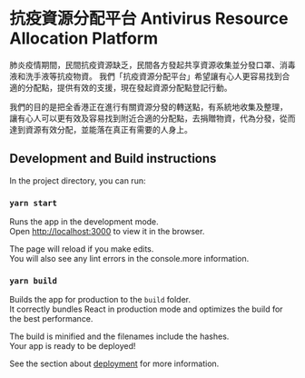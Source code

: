 # 抗疫資源分配平台 Antivirus Resource Allocation Platform

肺炎疫情期間，民間抗疫資源缺乏，民間各方發起共享資源收集並分發口罩、消毒液和洗手液等抗疫物資。 我們「抗疫資源分配平台」希望讓有心人更容易找到合適的分配點，提供有效的支援，現在發起資源分配點登記行動。

我們的目的是把全香港正在進行有關資源分發的轉送點，有系統地收集及整理， 讓有心人可以更有效及容易找到附近合適的分配點，去捐贈物資，代為分發，從而達到資源有效分配，並能落在真正有需要的人身上。

## Development and Build instructions

In the project directory, you can run:

### `yarn start`

Runs the app in the development mode.<br />
Open [http://localhost:3000](http://localhost:3000) to view it in the browser.

The page will reload if you make edits.<br />
You will also see any lint errors in the console.more information.

### `yarn build`

Builds the app for production to the `build` folder.<br />
It correctly bundles React in production mode and optimizes the build for the best performance.

The build is minified and the filenames include the hashes.<br />
Your app is ready to be deployed!

See the section about [deployment](https://facebook.github.io/create-react-app/docs/deployment) for more information.


